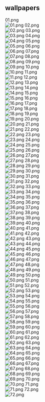## wallpapers
01.png  
![01.png](01.png)
02.png  
![02.png](02.png)
03.png  
![03.png](03.png)
04.png  
![04.png](04.png)
05.png  
![05.png](05.png)
06.png  
![06.png](06.png)
07.png  
![07.png](07.png)
08.png  
![08.png](08.png)
09.png  
![09.png](09.png)
10.png  
![10.png](10.png)
11.png  
![11.png](11.png)
12.png  
![12.png](12.png)
13.png  
![13.png](13.png)
14.png  
![14.png](14.png)
15.png  
![15.png](15.png)
16.png  
![16.png](16.png)
17.png  
![17.png](17.png)
18.png  
![18.png](18.png)
19.png  
![19.png](19.png)
20.png  
![20.png](20.png)
21.png  
![21.png](21.png)
22.png  
![22.png](22.png)
23.png  
![23.png](23.png)
24.png  
![24.png](24.png)
25.png  
![25.png](25.png)
26.png  
![26.png](26.png)
27.png  
![27.png](27.png)
28.png  
![28.png](28.png)
29.png  
![29.png](29.png)
30.png  
![30.png](30.png)
31.png  
![31.png](31.png)
32.png  
![32.png](32.png)
33.png  
![33.png](33.png)
34.png  
![34.png](34.png)
35.png  
![35.png](35.png)
36.png  
![36.png](36.png)
37.png  
![37.png](37.png)
38.png  
![38.png](38.png)
39.png  
![39.png](39.png)
40.png  
![40.png](40.png)
41.png  
![41.png](41.png)
42.png  
![42.png](42.png)
43.png  
![43.png](43.png)
44.png  
![44.png](44.png)
45.png  
![45.png](45.png)
46.png  
![46.png](46.png)
47.png  
![47.png](47.png)
48.png  
![48.png](48.png)
49.png  
![49.png](49.png)
50.png  
![50.png](50.png)
51.png  
![51.png](51.png)
52.png  
![52.png](52.png)
53.png  
![53.png](53.png)
54.png  
![54.png](54.png)
55.png  
![55.png](55.png)
56.png  
![56.png](56.png)
57.png  
![57.png](57.png)
58.png  
![58.png](58.png)
59.png  
![59.png](59.png)
60.png  
![60.png](60.png)
61.png  
![61.png](61.png)
62.png  
![62.png](62.png)
63.png  
![63.png](63.png)
64.png  
![64.png](64.png)
65.png  
![65.png](65.png)
66.png  
![66.png](66.png)
67.png  
![67.png](67.png)
68.png  
![68.png](68.png)
69.png  
![69.png](69.png)
70.png  
![70.png](70.png)
71.png  
![71.png](71.png)
72.png  
![72.png](72.png)
